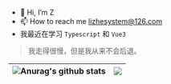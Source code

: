 - 👋 Hi, I’m Z
- 📫 How to reach me lizhesystem@126.com
- 我最近在学习 `Typescript` 和 `Vue3`

> 我走得很慢，但是我从来不会后退。

<!---
lizhesystem/lizhesystem is a ✨ special ✨ repository because its `README.md` (this file) appears on your GitHub profile.
You can click the Preview link to take a look at your changes.
--->


| <img align="center" src="https://github-readme-stats.vercel.app/api?username=lizhesystem&show_icons=true&include_all_commits=true&theme=buefy&hide_border=true" alt="Anurag's github stats" /> | <img align="center" src="https://github-readme-stats.vercel.app/api/top-langs/?username=lizhesystem&layout=compact&theme=buefy&hide_border=true" /> |
| ------------- | ------------- |
